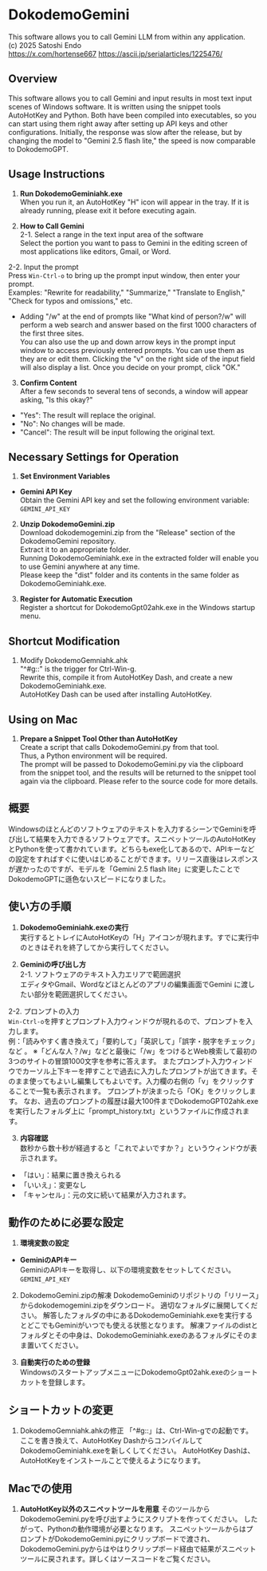 # DokodemoGemini

This software allows you to call Gemini LLM from within any application.  
(c) 2025 Satoshi Endo  
https://x.com/hortense667
https://ascii.jp/serialarticles/1225476/

## Overview
This software allows you to call Gemini and input results in most text input scenes of Windows software. It is written using the snippet tools AutoHotKey and Python. Both have been compiled into executables, so you can start using them right away after setting up API keys and other configurations. Initially, the response was slow after the release, but by changing the model to "Gemini 2.5 flash lite," the speed is now comparable to DokodemoGPT.

## Usage Instructions

1. **Run DokodemoGeminiahk.exe**  
When you run it, an AutoHotKey "H" icon will appear in the tray. If it is already running, please exit it before executing again.

2. **How to Call Gemini**  
2-1. Select a range in the text input area of the software  
Select the portion you want to pass to Gemini in the editing screen of most applications like editors, Gmail, or Word.

2-2. Input the prompt  
Press `Win-Ctrl-o` to bring up the prompt input window, then enter your prompt.  
Examples: "Rewrite for readability," "Summarize," "Translate to English," "Check for typos and omissions," etc.  
* Adding "/w" at the end of prompts like "What kind of person?/w" will perform a web search and answer based on the first 1000 characters of the first three sites.  
You can also use the up and down arrow keys in the prompt input window to access previously entered prompts. You can use them as they are or edit them. Clicking the "v" on the right side of the input field will also display a list. Once you decide on your prompt, click "OK."

3. **Confirm Content**  
After a few seconds to several tens of seconds, a window will appear asking, "Is this okay?"  
- "Yes": The result will replace the original.  
- "No": No changes will be made.  
- "Cancel": The result will be input following the original text.

## Necessary Settings for Operation

1. **Set Environment Variables**  
- **Gemini API Key**  
  Obtain the Gemini API key and set the following environment variable:  
  `GEMINI_API_KEY`

2. **Unzip DokodemoGemini.zip**  
Download dokodemogemini.zip from the "Release" section of the DokodemoGemini repository.  
Extract it to an appropriate folder.  
Running DokodemoGeminiahk.exe in the extracted folder will enable you to use Gemini anywhere at any time.  
Please keep the "dist" folder and its contents in the same folder as DokodemoGeminiahk.exe.

3. **Register for Automatic Execution**  
Register a shortcut for DokodemoGpt02ahk.exe in the Windows startup menu.

## Shortcut Modification
1. Modify DokodemoGemniahk.ahk  
"^#g::" is the trigger for Ctrl-Win-g.  
Rewrite this, compile it from AutoHotKey Dash, and create a new DokodemoGeminiahk.exe.  
AutoHotKey Dash can be used after installing AutoHotKey.

## Using on Mac
1. **Prepare a Snippet Tool Other than AutoHotKey**  
Create a script that calls DokodemoGemini.py from that tool.  
Thus, a Python environment will be required.  
The prompt will be passed to DokodemoGemini.py via the clipboard from the snippet tool, and the results will be returned to the snippet tool again via the clipboard. Please refer to the source code for more details.

## 概要
Windowsのほとんどのソフトウェアのテキストを入力するシーンでGeminiを呼び出して結果を入力できるソフトウェアです。スニペットツールのAutoHotKeyとPythonを使って書かれています。どちらもexe化してあるので、APIキーなどの設定をすればすぐに使いはじめることができます。リリース直後はレスポンスが遅かったのですが、モデルを「Gemini 2.5 flash lite」に変更したことでDokodemoGPTに遜色ないスピードになりました。

## 使い方の手順

1. **DokodemoGeminiahk.exeの実行**  
実行するとトレイにAutoHotKeyの「H」アイコンが現れます。すでに実行中のときはそれを終了してから実行してください。

2. **Geminiの呼び出し方**  
2-1. ソフトウェアのテキスト入力エリアで範囲選択  
エディタやGmail、Wordなどほとんどのアプリの編集画面でGemini に渡したい部分を範囲選択してください。

2-2. プロンプトの入力  
`Win-Ctrl-o`を押すとプロンプト入力ウィンドウが現れるので、プロンプトを入力します。  
例：「読みやすく書き換えて」「要約して」「英訳して」「誤字・脱字をチェック」など 。
※「どんな人？/w」などと最後に「/w」をつけるとWeb検索して最初の3つのサイトの冒頭1000文字を参考に答えます。
またプロンプト入力ウィンドウでカーソル上下キーを押すことで過去に入力したプロンプトが出てきます。そのまま使ってもよいし編集してもよいです。入力欄の右側の「v」をクリックすることで一覧も表示されます。
プロンプトが決まったら「OK」をクリックします。
なお、過去のプロンプトの履歴は最大100件までDokodemoGPT02ahk.exeを実行したフォルダ上に「prompt_history.txt」というファイルに作成されます。

3. **内容確認**  
数秒から数十秒が経過すると「これでよいですか？」というウィンドウが表示されます。  
- 「はい」：結果に置き換えられる  
- 「いいえ」：変更なし  
- 「キャンセル」：元の文に続いて結果が入力されます。

## 動作のために必要な設定

1. **環境変数の設定**  
- **GeminiのAPIキー**  
  GeminiのAPIキーを取得し、以下の環境変数をセットしてください。  
  `GEMINI_API_KEY`

2. DokodemoGemini.zipの解凍
DokodemoGeminiのリポジトリの「リリース」からdokodemogemini.zipをダウンロード。
適切なフォルダに展開してください。
解答したフォルダの中にあるDokodemoGeminiahk.exeを実行するとどこでもGeminiがいつでも使える状態となります。
解凍ファイルのdistとフォルダとその中身は、DokodemoGeminiahk.exeのあるフォルダにそのまま置いてください。

3. **自動実行のための登録**  
WindowsのスタートアップメニューにDokodemoGpt02ahk.exeのショートカットを登録します。

## ショートカットの変更
1. DokodemoGemniahk.ahkの修正
「^#g::」は、Ctrl-Win-gでの起動です。
ここを書き換えて、AutoHotKey DashからコンバイルしてDokodemoGeminiahk.exeを新しくしてください。
AutoHotKey Dashは、AutoHotKeyをインストールことで使えるようになります。

## Macでの使用
1. **AutoHotKey以外のスニペットツールを用意**
そのツールからDokodemoGemini.pyを呼び出すようにスクリプトを作ってください。
したがって、Pythonの動作環境が必要となります。
スニペットツールからはプロンプトがDokodemoGemini.pyにクリップボードで渡され、DokodemoGemini.pyからはやはりクリップボード経由で結果がスニペットツールに戻されます。詳しくはソースコードをご覧ください。

